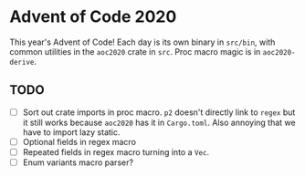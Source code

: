 # Advent of Code 2020

This year's Advent of Code! Each day is its own binary in `src/bin`, with common
utilities in the `aoc2020` crate in `src`. Proc macro magic is in `aoc2020-derive`.

## TODO

- [ ] Sort out crate imports in proc macro. `p2` doesn't directly link to `regex` but it still works because `aoc2020` has it in `Cargo.toml`. Also annoying that we have to import lazy static.
- [ ] Optional fields in regex macro
- [ ] Repeated fields in regex macro turning into a `Vec`.
- [ ] Enum variants macro parser?
